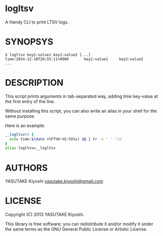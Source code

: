 # logltsv

A Handy CLI to print LTSV logs.

# SYNOPSYS

```
$ logltsv key1:value1 key2:value2 [...]
time:2014-12-10T20:55:11+0900       key1:value1     key2:value2     ...
```

# DESCRIPTION

This script prints arguments in tab-separated way, adding *time* key-value at
the first entry of the line.

Without installing this script, you can also write an alias in your shell for
the same purpose.

Here is an example:

```sh
__logltsv() {
  echo time:$(date +%FT%H:%S:%S%z) $@ | tr -s ' ' '\t'
}
alias logltsv=__logltsv
```

# AUTHORS

YASUTAKE Kiyoshi <yasutake.kiyoshi@gmail.com>

# LICENSE

Copyright (C) 2013 YASUTAKE Kiyoshi.

This library is free software; you can redistribute it and/or modify it under
the same terms as the GNU General Public License or Artistic License.

